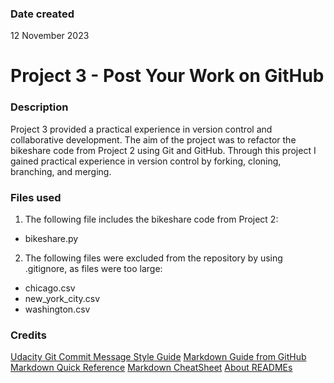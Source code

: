 ### Date created
12 November 2023

# Project 3 - Post Your Work on GitHub

### Description
Project 3 provided a practical experience in version control and collaborative development. The aim of the project was to refactor the bikeshare code from Project 2 using Git and GitHub. Through this project I gained practical experience in version control by forking, cloning, branching, and merging.

### Files used
1. The following file includes the bikeshare code from Project 2:
* bikeshare.py

2. The following files were excluded from the repository by using .gitignore, as files were too large:
* chicago.csv
* new_york_city.csv
* washington.csv

### Credits
[Udacity Git Commit Message Style Guide](https://udacity.github.io/git-styleguide/)
[Markdown Guide from GitHub](https://docs.github.com/en/get-started/writing-on-github/getting-started-with-writing-and-formatting-on-github/basic-writing-and-formatting-syntax)
[Markdown Quick Reference](https://wordpress.com/support/markdown-quick-reference/)
[Markdown CheatSheet](https://docs.github.com/en)
[About READMEs](https://docs.github.com/en/repositories/managing-your-repositorys-settings-and-features/customizing-your-repository/about-readmes)
